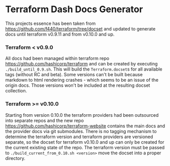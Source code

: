 Terraform Dash Docs Generator
=======================

This projects essence has been taken from https://github.com/f440/terraform/tree/docset and updated to generate docs until terraform v0.9.11 and from v0.10.0 and up.

### Terraform < v0.9.0
All docs had been managed within terraform repo https://github.com/hashicorp/terraform and can be created by executing `./build_until_0.9.sh`.
This will build the `Terraform.docset`s for all available tags (without RC and beta).
Some versions can't be built because markdown to html rendering crashes - which seems to be an issue of the origin docs.
Those versions won't be included at the resulting docset collection.

### Terraform >= v0.10.0
Starting from version 0.10.0 the terraform providers had been outsourced into separate repos and the new repo https://github.com/hashicorp/terraform-website contains the main docs and the provider docs via git submodules.
There is no tagging mechanism to determine the terraform version and terraform providers are versioned separate, so the docset for terraform v0.10.0 and up can only be created for the current existing state of the repo.
The terraform version must be passed to `./build_current_from_0.10.sh <version>` move the docset into a proper directory.
